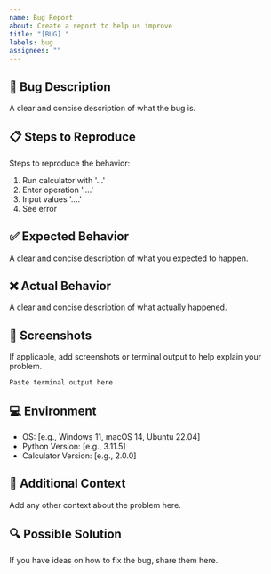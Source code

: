 ```yaml
---
name: Bug Report
about: Create a report to help us improve
title: "[BUG] "
labels: bug
assignees: ""
---
```


## 🐛 Bug Description

A clear and concise description of what the bug is.

## 📋 Steps to Reproduce

Steps to reproduce the behavior:

1. Run calculator with '...'
2. Enter operation '....'
3. Input values '....'
4. See error

## ✅ Expected Behavior

A clear and concise description of what you expected to happen.

## ❌ Actual Behavior

A clear and concise description of what actually happened.

## 📸 Screenshots

If applicable, add screenshots or terminal output to help explain your problem.

```
Paste terminal output here
```

## 💻 Environment

- OS: [e.g., Windows 11, macOS 14, Ubuntu 22.04]
- Python Version: [e.g., 3.11.5]
- Calculator Version: [e.g., 2.0.0]

## 📝 Additional Context

Add any other context about the problem here.

## 🔍 Possible Solution

If you have ideas on how to fix the bug, share them here.
